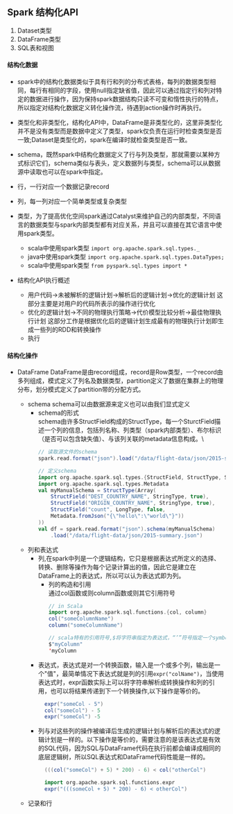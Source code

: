 ## Spark 结构化API

1. Dataset类型
2. DataFrame类型
3. SQL表和视图

#### 结构化数据

* spark中的结构化数据类似于具有行和列的分布式表格，每列的数据类型相同，每行有相同的字段，使用null指定缺省值，因此可以通过指定行和列对特定的数据进行操作，因为保持spark数据结构只读不可变和惰性执行的特点，所以指定对结构化数据定义转化操作流，待遇到action操作时再执行。

* 类型化和非类型化，结构化API中，DataFrame是非类型化的，这里非类型化并不是没有类型而是数据中定义了类型，spark仅负责在运行时检查类型是否一致;Dataset是类型化的，spark在编译时就检查类型是否一致。

* schema，既然spark中结构化数据定义了行与列及类型，那就需要以某种方式标识它们，schema类似与表头，定义数据列与类型，schema可以从数据源中读取也可以在spark中指定。

* 行，一行对应一个数据记录record

* 列，每一列对应一个简单类型或复杂类型

* 类型，为了提高优化空间spark通过Catalyst来维护自己的内部类型，不同语言的数据类型与spark内部类型都有对应关系，并且可以直接在其它语言中使用spark类型。
  * scala中使用spark类型 `import org.apache.spark.sql.types._`
  * java中使用spark类型 `import org.apache.spark.sql.types.DataTypes;`
  * scala中使用spark类型 `from pyspark.sql.types import *`

* 结构化API执行概述
  * 用户代码->未被解析的逻辑计划->解析后的逻辑计划->优化的逻辑计划
    这部分主要是对用户的代码所表示的操作进行优化
  * 优化的逻辑计划->不同的物理执行策略->代价模型比较分析->最佳物理执行计划
    这部分工作是根据优化后的逻辑计划生成最有的物理执行计划即生成一些列的RDD和转换操作
  * 执行

#### 结构化操作

* DataFrame
  DataFrame是由record组成，record是Row类型，一个record由多列组成，模式定义了列名及数据类型，partition定义了数据在集群上的物理分布，划分模式定义了partition带的分配方式。

  * schema
    schema可以由数据源来定义也可以由我们显式定义
    * schema的形式 \
      schema由许多StructField构成的StructType，每一个SturctField描述一个列的信息，包括列名称、列类型（spark内部类型）、布尔标识（是否可以包含缺失值）、与该列关联的metadata信息构成。\
        ```scala
        // 读取源文件的schema
        spark.read.format("json").load("/data/flight-data/json/2015-summary.json").schema

        // 定义schema
        import org.apache.spark.sql.types.{StructField, StructType, StringType, LongType}
        import org.apache.spark.sql.types.Metadata
        val myManualSchema = StructType(Array(
            StructField("DEST_COUNTRY_NAME", StringType, true),
            StructField("ORIGIN_COUNTRY_NAME", StringType, true),
            StructField("count", LongType, false,
            Metadata.fromJson("{\"hello\":\"world\"}"))
        ))
        val df = spark.read.format("json").schema(myManualSchema)
            .load("/data/flight-data/json/2015-summary.json")
        ```
  * 列和表达式
    * 列,在spark中列是一个逻辑结构，它只是根据表达式所定义的选择、转换、删除等操作为每个记录计算出的值，因此它是建立在DataFrame上的表达式，所以可以认为表达式即为列。
      * 列的构造和引用 \
        通过col函数或则column函数或则其它引用符号 
        ```scala
        // in Scala
        import org.apache.spark.sql.functions.{col, column}
        col("someColumnName")
        column("someColumnName")

        // scala特有的引用符号,$将字符串指定为表达式，“’”符号指定一个symbol，是scala引用标识符的特殊结构
        $"myColumn" 
        'myColumn
        ```
    * 表达式，表达式是对一个转换函数，输入是一个或多个列，输出是一个"值"，最简单情况下表达式就是列的引用`expr("colName")`，当使用表达式时，expr函数实际上可以将字符串解析成转换操作和列的引用，也可以将结果传递到下一个转换操作,以下操作是等价的。
      ```scala
        expr("someCol - 5")
        col("someCol") - 5
        expr("someCol") -5
      ```
    * 列与对这些列的操作被编译后生成的逻辑计划与解析后的表达式的逻辑计划是一样的。以下操作是等价的，需要注意的是该表达式是有效的SQL代码，因为SQL与DataFrame代码在执行前都会编译成相同的底层逻辑树，所以SQL表达式和DataFrame代码性能是一样的。
      ```scala
        (((col("someCol") + 5) * 200) - 6) < col("otherCol")

        import org.apache.spark.sql.functions.expr
        expr("(((someCol + 5) * 200) - 6) < otherCol")
      ```
  * 记录和行
      